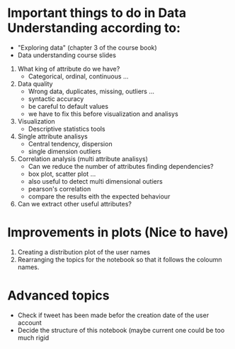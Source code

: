 # Important things to do in **Data Understanding** according to:
* "Exploring data" (chapter 3 of the course book)
* Data understanding course slides

1. What king of attribute do we have?
    * Categorical, ordinal, continuous ...
2. Data quality
    * Wrong data, duplicates, missing, outliers ...
    * syntactic accuracy
    * be careful to default values
    * we have to fix this before visualization and analisys
3. Visualization
    * Descriptive statistics tools
4. Single attribute analisys
    * Central tendency, dispersion
    * single dimension outliers
5. Correlation analysis (multi attribute analisys)
    * Can we reduce the number of attributes finding dependencies?
    * box plot, scatter plot ...
    * also useful to detect multi dimensional outiers
    * pearson's correlation
    * compare the results eith the expected behaviour
6. Can we extract other useful attributes?

# Improvements in plots (Nice to have)
1.  Creating a distribution plot of the user names
2. Rearranging the topics for the notebook so that it follows the coloumn names.



# Advanced topics

- Check if tweet has been made befor the creation date of the user account
- Decide the structure of this notebook (maybe current one could be too much rigid

